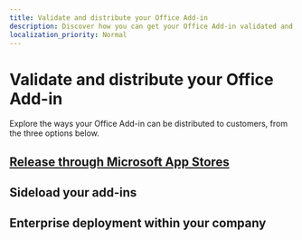 ```yaml
---
title: Validate and distribute your Office Add-in
description: Discover how you can get your Office Add-in validated and distributed to customers through Microsoft stores like AppSource and other methods. 
localization_priority: Normal
---
```


# Validate and distribute your Office Add-in

Explore the ways your Office Add-in can be distributed to customers, from the three options below.

## [Release through Microsoft App Stores](second-landing-page.md)

## Sideload your add-ins

## Enterprise deployment within your company